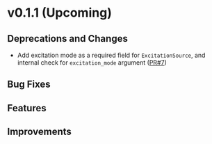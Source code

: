 # v0.1.1 (Upcoming)

## Deprecations and Changes
* Add excitation mode as a required field for `ExcitationSource`, and internal check for `excitation_mode` argument ([PR#7](https://github.com/catalystneuro/ndx-ophys-devices/pull/7))

## Bug Fixes

## Features

## Improvements

